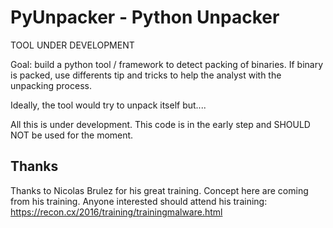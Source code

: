 # PyUnpacker - Python Unpacker

TOOL UNDER DEVELOPMENT

Goal: build a python tool / framework to detect packing of binaries.  If binary is packed, use differents tip and tricks to help the analyst with the unpacking process.

Ideally, the tool would try to unpack itself but....

All this is under development.  This code is in the early step and SHOULD NOT be used for the moment.

## Thanks

Thanks to Nicolas Brulez for his great training.  Concept here are coming from his training.
Anyone interested should attend his training: https://recon.cx/2016/training/trainingmalware.html
